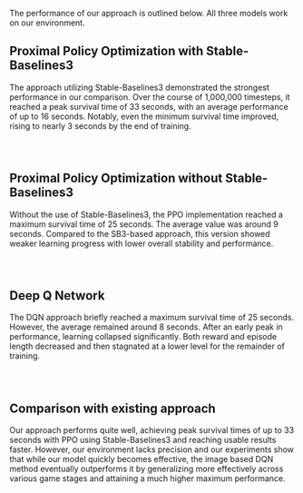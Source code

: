 <script src="https://cdn.jsdelivr.net/npm/chart.js"></script>

<style>
  .chart-pair {
    display: flex;
    justify-content: space-around;
    margin-bottom: 2em;
    flex-wrap: wrap;
  }
  .chart-container {
    flex: 0 0 auto;
    width: 500px;
    margin: 0.5em;
  }
</style>

The performance of our approach is outlined below. All three models work on our environment.

## Proximal Policy Optimization with Stable-Baselines3
The approach utilizing Stable-Baselines3 demonstrated the strongest performance in our comparison. Over the course of 1,000,000 timesteps, it reached a peak survival time of 33 seconds, with an average performance of up to 16 seconds. Notably, even the minimum survival time improved, rising to nearly 3 seconds by the end of training.


<div class="chart-pair">
  <div class="chart-container">
    <canvas id="ppo_sb3_reward" width="500" height="400"></canvas>
  </div>
  <div class="chart-container">
    <canvas id="ppo_sb3_episode" width="500" height="400"></canvas>
  </div>
</div>

## Proximal Policy Optimization without Stable-Baselines3
Without the use of Stable-Baselines3, the PPO implementation reached a maximum survival time of 25 seconds. The average value was around 9 seconds. Compared to the SB3-based approach, this version showed weaker learning progress with lower overall stability and performance.

<div class="chart-pair">
  <div class="chart-container">
    <canvas id="ppo_no_sb3_reward" width="500" height="400"></canvas>
  </div>
  <div class="chart-container">
    <canvas id="ppo_no_sb3_episode" width="500" height="400"></canvas>
  </div>
</div>

## Deep Q Network
The DQN approach briefly reached a maximum survival time of 25 seconds. However, the average remained around 8 seconds. After an early peak in performance, learning collapsed significantly. Both reward and episode length decreased and then stagnated at a lower level for the remainder of training.

<div class="chart-pair">
  <div class="chart-container">
    <canvas id="dqn_reward" width="500" height="400"></canvas>
  </div>
  <div class="chart-container">
    <canvas id="dqn_episode" width="500" height="400"></canvas>
  </div>
</div>

## Comparison with existing approach
Our approach performs quite well, achieving peak survival times of up to 33 seconds with PPO using Stable-Baselines3 and reaching usable results faster. However, our environment lacks precision and our experiments show that while our model quickly becomes effective, the image based DQN method eventually outperforms it by generalizing more effectively across various game stages and attaining a much higher maximum performance.






<script>
function parseCSV(csv) {
    const lines = csv.trim().split('\n');
    const headers = lines[0].split(',').map(h => h.trim());
    const data = [];
    for (let i = 1; i < lines.length; i++) {
        const values = lines[i].split(',');
        const obj = {};
        headers.forEach((header, j) => {

            obj[header] = parseFloat(values[j]);
        });
        data.push(obj);
    }
    return data;
}

function getFontColor(isDarkMode) {
    return isDarkMode ? 'hsla(225deg,15%,90%,0.82)' : '#000000de';
}

function loadCSV(url, callback) {
    fetch(url)
        .then(response => response.text())
        .then(text => {
            const data = parseCSV(text);
            callback(data);
        })
        .catch(error => console.error('Fehler beim Laden von CSV:', error));
}

function getCommonOptions(isDarkMode) {
    const fontColor = getFontColor(isDarkMode);
    return {
        plugins: {
            legend: {
                labels: {color: fontColor}
            },
            title: {
                display: true,
                color: fontColor
            }
        },
        scales: {
            x: {
                ticks: {color: fontColor},
                title: {display: true, text: 'Minibatch', color: fontColor},
                grid: {color: isDarkMode ? 'rgba(255, 255, 255, 0.2)' : '#bbb'}
            },
            y: {
                ticks: {color: fontColor},
                title: {display: true, text: '', color: fontColor},
                grid: {color: isDarkMode ? 'rgba(255, 255, 255, 0.2)' : '#bbb'}
            }
        }
    }
}


function createMultiDatasetChart(ctx, titleText, labels, minData, avgData, maxData, yAxisTitle, isDarkMode) {

    const options = JSON.parse(JSON.stringify(getCommonOptions(isDarkMode)));
    options.plugins.title.text = titleText;
    options.scales.y.title.text = yAxisTitle;
    return new Chart(ctx, {
        type: 'line',
        data: {
            labels: labels,
            datasets: [
                {
                    label: 'Min',
                    data: minData,
                    borderColor: 'rgba(255, 99, 132, 1)',
                    backgroundColor: 'transparent',
                    fill: false,
                    tension: 0.4,
                    pointRadius: 0
                },
                {
                    label: 'Avg',
                    data: avgData,
                    borderColor: 'rgba(54, 162, 235, 1)',
                    backgroundColor: 'transparent',
                    fill: false,
                    tension: 0.4,
                    pointRadius: 0
                },
                {
                    label: 'Max',
                    data: maxData,
                    borderColor: 'rgba(75, 192, 75, 1)',
                    backgroundColor: 'transparent',
                    fill: false,
                    tension: 0.4,
                    pointRadius: 0
                }
            ]
        },
        options: options
    });
}

let charts = [];

function createChartsFromData(data, rewardCanvasId, episodeCanvasId, isDarkMode) {
    const labels = data.map(row => row['Minibatch']);

    const minReward = data.map(row => row['Min Reward']);
    const avgReward = data.map(row => row['Avg Reward']);
    const maxReward = data.map(row => row['Max Reward']);

    const minEpisode = data.map(row => row['Min Episode Length']);
    const avgEpisode = data.map(row => row['Avg Episode Length']);
    const maxEpisode = data.map(row => row['Max Episode Length']);

    const ctxReward = document.getElementById(rewardCanvasId).getContext('2d');
    charts.push(createMultiDatasetChart(ctxReward, 'Reward per Minibatch', labels, minReward, avgReward, maxReward, 'Reward', isDarkMode));

    const ctxEpisode = document.getElementById(episodeCanvasId).getContext('2d');
    charts.push(createMultiDatasetChart(ctxEpisode, 'Episode Length per Minibatch', labels, minEpisode, avgEpisode, maxEpisode, 'Frames', isDarkMode));
}

function loadCharts(isDarkMode) {
    charts.forEach(chart => chart.destroy());
    charts = [];
    loadCSV('ppo_sb3.csv', function (data) {
        createChartsFromData(data, 'ppo_sb3_reward', 'ppo_sb3_episode', isDarkMode);
    });

    loadCSV('ppo_no_sb3.csv', function (data) {
        createChartsFromData(data, 'ppo_no_sb3_reward', 'ppo_no_sb3_episode', isDarkMode);
    });

    loadCSV('dqn.csv', function (data) {
        createChartsFromData(data, 'dqn_reward', 'dqn_episode', isDarkMode);
    });
}

document.addEventListener("DOMContentLoaded", function () {
    const themeForm = document.getElementsByClassName('md-header__option')[0]

    const isDarkMode = JSON.parse(localStorage.getItem('/.__palette')).index == 0
    loadCharts(isDarkMode);

    if (themeForm) {
        themeForm.addEventListener("change", function (event) {
            const isDarkMode = event.target.id === "__palette_0";
            console.log("Theme changed! Dark mode:", isDarkMode);

            loadCharts(isDarkMode);
        });
    }
});

</script>
